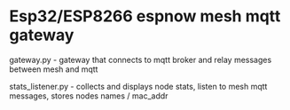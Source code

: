 # Esp32/ESP8266 espnow mesh mqtt gateway

gateway.py - gateway that connects to mqtt broker and relay messages between mesh and mqtt

stats_listener.py - collects and displays node stats, listen to mesh mqtt messages, stores nodes names / mac_addr 
